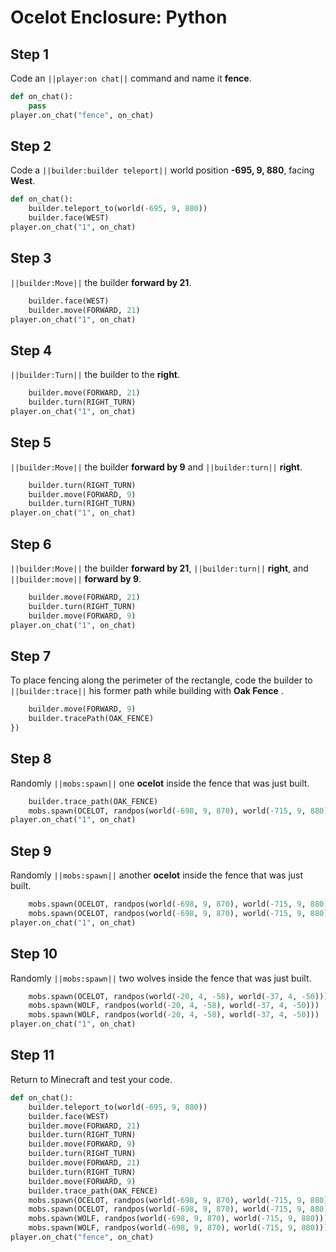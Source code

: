 # Ocelot Enclosure: Python

## Step 1
Code an ``||player:on chat||`` command and name it **fence**.

```python
def on_chat():
    pass
player.on_chat("fence", on_chat)
```

## Step 2

Code a ``||builder:builder teleport||`` world position **-695, 9, 880**, facing **West**.

```python
def on_chat():
    builder.teleport_to(world(-695, 9, 880))
    builder.face(WEST)
player.on_chat("1", on_chat)
```

## Step 3

``||builder:Move||`` the builder **forward by 21**. 

```python
    builder.face(WEST)
    builder.move(FORWARD, 21)
player.on_chat("1", on_chat)
```

## Step 4

``||builder:Turn||`` the builder to the **right**.

```python
    builder.move(FORWARD, 21)
    builder.turn(RIGHT_TURN)
player.on_chat("1", on_chat)
```

## Step 5

``||builder:Move||`` the builder **forward by 9** and ``||builder:turn||`` **right**. 

```python
    builder.turn(RIGHT_TURN)
    builder.move(FORWARD, 9)
    builder.turn(RIGHT_TURN)
player.on_chat("1", on_chat)
```

## Step 6

``||builder:Move||`` the builder **forward by 21**, ``||builder:turn||`` **right**, and ``||builder:move||`` **forward by 9**.

```python
    builder.move(FORWARD, 21)
    builder.turn(RIGHT_TURN)
    builder.move(FORWARD, 9)
player.on_chat("1", on_chat)
```

## Step 7

To place fencing along the perimeter of the rectangle, code the builder to ``||builder:trace||`` his former path while building with **Oak Fence** .

```python
    builder.move(FORWARD, 9)
    builder.tracePath(OAK_FENCE)
})
```

## Step 8

Randomly ``||mobs:spawn||`` one **ocelot** inside the fence that was just built.

```python
    builder.trace_path(OAK_FENCE)
    mobs.spawn(OCELOT, randpos(world(-698, 9, 870), world(-715, 9, 880)))
player.on_chat("1", on_chat)
```

## Step 9

Randomly ``||mobs:spawn||`` another **ocelot** inside the fence that was just built.

```python
    mobs.spawn(OCELOT, randpos(world(-698, 9, 870), world(-715, 9, 880)))
    mobs.spawn(OCELOT, randpos(world(-698, 9, 870), world(-715, 9, 880)))
player.on_chat("1", on_chat)
```

## Step 10

Randomly ``||mobs:spawn||`` two wolves inside the fence that was just built.

```python
    mobs.spawn(OCELOT, randpos(world(-20, 4, -58), world(-37, 4, -50)))
    mobs.spawn(WOLF, randpos(world(-20, 4, -58), world(-37, 4, -50)))
    mobs.spawn(WOLF, randpos(world(-20, 4, -58), world(-37, 4, -50)))
player.on_chat("1", on_chat)
```

## Step 11

Return to Minecraft and test your code.

```python
def on_chat():
    builder.teleport_to(world(-695, 9, 880))
    builder.face(WEST)
    builder.move(FORWARD, 21)
    builder.turn(RIGHT_TURN)
    builder.move(FORWARD, 9)
    builder.turn(RIGHT_TURN)
    builder.move(FORWARD, 21)
    builder.turn(RIGHT_TURN)
    builder.move(FORWARD, 9)
    builder.trace_path(OAK_FENCE)
    mobs.spawn(OCELOT, randpos(world(-698, 9, 870), world(-715, 9, 880)))
    mobs.spawn(OCELOT, randpos(world(-698, 9, 870), world(-715, 9, 880)))
    mobs.spawn(WOLF, randpos(world(-698, 9, 870), world(-715, 9, 880)))
    mobs.spawn(WOLF, randpos(world(-698, 9, 870), world(-715, 9, 880)))
player.on_chat("fence", on_chat)
```

